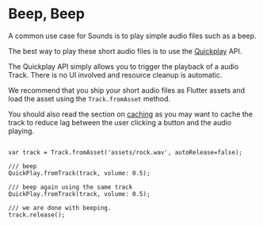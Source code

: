 # Beep, Beep

A common use case for Sounds is to play simple audio files such as a beep.

The best way to play these short audio files is to use the [Quickplay](../api/quickplay.md) API.

The Quickplay API simply allows you to trigger the playback of a audio Track. There is no UI involved and resource cleanup is automatic.

We recommend that you ship your short audio files as Flutter assets and load the asset using the `Track.fromAsset` method.

You should also read the section on [caching](../api/caching.md) as you may want to cache the track to reduce lag between the user clicking a button and the audio playing.

```text

var track = Track.fromAsset('assets/rock.wav', autoRelease=false);

/// beep
QuickPlay.fromTrack(track, volume: 0.5);

/// beep again using the same track
QuickPlay.fromTrack(track, volume: 0.5);

/// we are done with beeping.
track.release();
```



